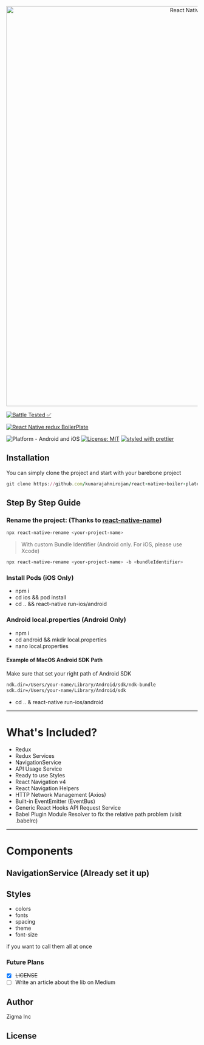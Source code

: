 <p align="center">
    <img alt="React Native Redux Boilerplate" src="assets/logo.png"    width="1050"/>
</p>

[![Battle Tested ✅](https://img.shields.io/badge/-Battle--Tested%20%E2%9C%85-03666e?style=for-the-badge)](https://github.com/WrathChaos/react-native-redux-boilerplate)

[![React Native redux BoilerPlate](https://img.shields.io/badge/-React%20Native%20redux%20Boilerplate-lightgrey?style=for-the-badge)](https://github.com/WrathChaos/react-native-redux-boilerplate)


![Platform - Android and iOS](https://img.shields.io/badge/platform-Android%20%7C%20iOS-blue.svg?style=for-the-badge)
[![License: MIT](https://img.shields.io/badge/License-MIT-green.svg?style=for-the-badge)](https://opensource.org/licenses/MIT)
[![styled with prettier](https://img.shields.io/badge/styled_with-prettier-ff69b4.svg?style=for-the-badge)](https://github.com/prettier/prettier)

## Installation

You can simply clone the project and start with your barebone project

```ruby
git clone https://github.com/kunarajahnirojan/react-native-boiler-plate.git
```

## Step By Step Guide

### Rename the project: (Thanks to [react-native-name](https://github.com/junedomingo/react-native-rename))

```bash
npx react-native-rename <your-project-name>
```

> With custom Bundle Identifier (Android only. For iOS, please use Xcode)

```bash
npx react-native-rename <your-project-name> -b <bundleIdentifier>
```

### Install Pods (iOS Only)

- npm i
- cd ios && pod install
- cd .. && react-native run-ios/android

### Android local.properties (Android Only)

- npm i
- cd android && mkdir local.properties
- nano local.properties

#### Example of MacOS Android SDK Path

Make sure that set your right path of Android SDK

```bash
ndk.dir=/Users/your-name/Library/Android/sdk/ndk-bundle
sdk.dir=/Users/your-name/Library/Android/sdk
```

- cd .. & react-native run-ios/android

<hr>

# What's Included?

- Redux
- Redux Services
- NavigationService
- API Usage Service
- Ready to use Styles
- React Navigation v4
- React Navigation Helpers
- HTTP Network Management (Axios)
- Built-in EventEmitter (EventBus)
- Generic React Hooks API Request Service
- Babel Plugin Module Resolver to fix the relative path problem (visit .babelrc)

<hr>

# Components

## NavigationService (Already set it up)

## Styles

- colors
- fonts
- spacing
- theme
- font-size




if you want to call them all at once


### Future Plans

- [x] ~~LICENSE~~
- [ ] Write an article about the lib on Medium

## Author

Zigma Inc

## License
